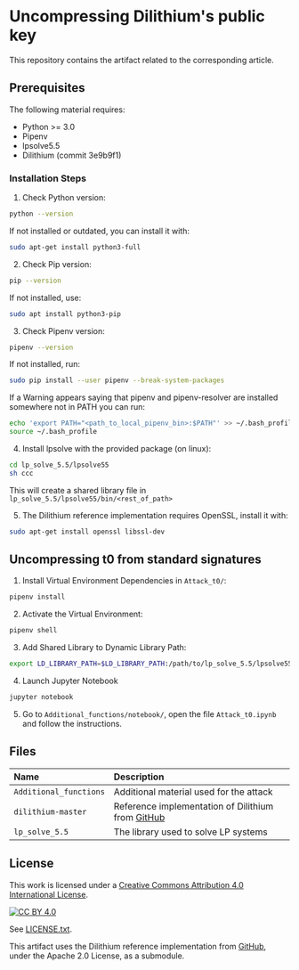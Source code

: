 # Uncompressing Dilithium's public key

This repository contains the artifact related to the corresponding article.

## Prerequisites

The following material requires:

* Python >= 3.0
* Pipenv
* lpsolve5.5
* Dilithium (commit 3e9b9f1)

### Installation Steps
1. Check Python version:  
```bash
python --version
```
If not installed or outdated, you can install it with:
```bash
sudo apt-get install python3-full
```

2. Check Pip version:  
```bash
pip --version
```
If not installed, use:
```bash
sudo apt install python3-pip
```

3. Check Pipenv version:  
```bash
pipenv --version
```
If not installed, run:
```bash
sudo pip install --user pipenv --break-system-packages  
```   
If a Warning appears saying that pipenv and pipenv-resolver are installed somewhere not in PATH you can run:
```bash
echo 'export PATH="<path_to_local_pipenv_bin>:$PATH"' >> ~/.bash_profile  
source ~/.bash_profile
```

4. Install lpsolve with the provided package (on linux):
```bash
cd lp_solve_5.5/lpsolve55
sh ccc
```
This will create a shared library file in ```lp_solve_5.5/lpsolve55/bin/<rest_of_path>```


5. The Dilithium reference implementation requires OpenSSL, install it with:
```bash
sudo apt-get install openssl libssl-dev
```


## Uncompressing t0 from standard signatures

1. Install Virtual Environment Dependencies in `Attack_t0/`:
```bash 
pipenv install
```

2. Activate the Virtual Environment: 
```bash 
pipenv shell
```

3. Add Shared Library to Dynamic Library Path:
```bash 
export LD_LIBRARY_PATH=$LD_LIBRARY_PATH:/path/to/lp_solve_5.5/lpsolve55/bin/<rest_of_path>
```

4. Launch Jupyter Notebook 
```bash 
jupyter notebook
```

5. Go to ```Additional_functions/notebook/```,  open the file ```Attack_t0.ipynb``` and follow the instructions.


## Files

| Name                   | Description                                              |
| :---                   | :---                                                     |
| `Additional_functions` | Additional material used for the attack                  |
| `dilithium-master`     | Reference implementation of Dilithium from   [GitHub](https://github.com/pq-crystals/dilithium)               |
| `lp_solve_5.5`         | The library used to solve LP systems                     |


## License

This work is licensed under a [Creative Commons Attribution 4.0 International License](http://creativecommons.org/licenses/by/4.0/).

[![CC BY 4.0](https://i.creativecommons.org/l/by/4.0/88x31.png)](http://creativecommons.org/licenses/by/4.0/)

See [LICENSE.txt](./LICENSE.txt).

This artifact uses the Dilithium reference implementation from [GitHub](https://github.com/pq-crystals/dilithium), under the Apache 2.0 License, as a submodule.

